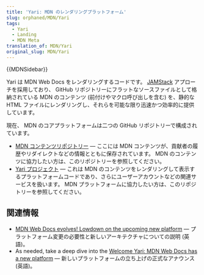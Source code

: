 ```yaml
---
title: 'Yari: MDN のレンダリングプラットフォーム'
slug: orphaned/MDN/Yari
tags:
  - Yari
  - Landing
  - MDN Meta
translation_of: MDN/Yari
original_slug: MDN/Yari
---
```


{{MDNSidebar}}

Yari は MDN Web Docs をレンダリングするコードです。 [JAMStack](https://jamstack.org/) アプローチを採用しており、 GitHub リポジトリーにフラットなソースファイルとして格納されている MDN のコンテンツ (前付けやマクロ呼び出しを含む) を、静的な HTML ファイルにレンダリングし、それらを可能な限り迅速かつ効率的に提供しています。

現在、 MDN のコアプラットフォームは二つの GitHub リポジトリーで構成されています。

- [MDN コンテンツリポジトリー](https://github.com/mdn/content) — ここには MDN コンテンツが、貢献者の履歴やリダイレクトなどの情報とともに保存されています。 MDN のコンテンツに協力したい方は、このリポジトリーを参照してください。
- [Yari プロジェクト](https://github.com/mdn/yari) — これは MDN のコンテンツをレンダリングして表示するプラットフォームコードであり、さらにユーザーアカウントなどの関連サービスを扱います。 MDN プラットフォームに協力したい方は、このリポジトリーを参照してください。

## 関連情報

- [MDN Web Docs evolves! Lowdown on the upcoming new platform](https://hacks.mozilla.org/2020/10/mdn-web-docs-evolves-lowdown-on-the-upcoming-new-platform/) — プラットフォーム変更の必要性と新しいアーキテクチャについての説明 (英語)。
- As needed, take a deep dive into the [Welcome Yari: MDN Web Docs has a new platform](https://hacks.mozilla.org/2020/12/welcome-yari-mdn-web-docs-has-a-new-platform/) — 新しいプラットフォームの立ち上げの正式なアナウンス (英語)。
